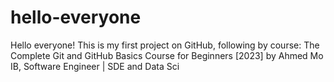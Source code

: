 # hello-everyone
Hello everyone!
This is my first project on GitHub, 
following by course: The Complete Git and GitHub Basics Course for Beginners [2023] by Ahmed Mo IB, Software Engineer | SDE and Data Sci
